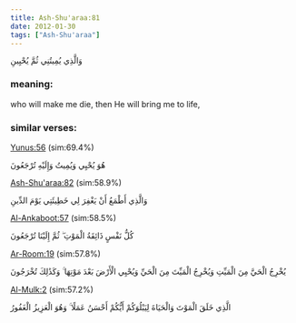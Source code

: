 ```yaml
---
title: Ash-Shu'araa:81
date: 2012-01-30
tags: ["Ash-Shu'araa"]
---
```

وَالَّذِي يُمِيتُنِي ثُمَّ يُحْيِينِ
### meaning: 
who will make me die, then He will bring me to life,
### similar verses: 

[Yunus:56](/10/56) (sim:69.4%)

هُوَ يُحْيِي وَيُمِيتُ وَإِلَيْهِ تُرْجَعُونَ

[Ash-Shu'araa:82](/26/82) (sim:58.9%)

وَالَّذِي أَطْمَعُ أَنْ يَغْفِرَ لِي خَطِيئَتِي يَوْمَ الدِّينِ

[Al-Ankaboot:57](/29/57) (sim:58.5%)

كُلُّ نَفْسٍ ذَائِقَةُ الْمَوْتِ ۖ ثُمَّ إِلَيْنَا تُرْجَعُونَ

[Ar-Room:19](/30/19) (sim:57.8%)

يُخْرِجُ الْحَيَّ مِنَ الْمَيِّتِ وَيُخْرِجُ الْمَيِّتَ مِنَ الْحَيِّ وَيُحْيِي الْأَرْضَ بَعْدَ مَوْتِهَا ۚ وَكَذَٰلِكَ تُخْرَجُونَ

[Al-Mulk:2](/67/2) (sim:57.2%)

الَّذِي خَلَقَ الْمَوْتَ وَالْحَيَاةَ لِيَبْلُوَكُمْ أَيُّكُمْ أَحْسَنُ عَمَلًا ۚ وَهُوَ الْعَزِيزُ الْغَفُورُ
